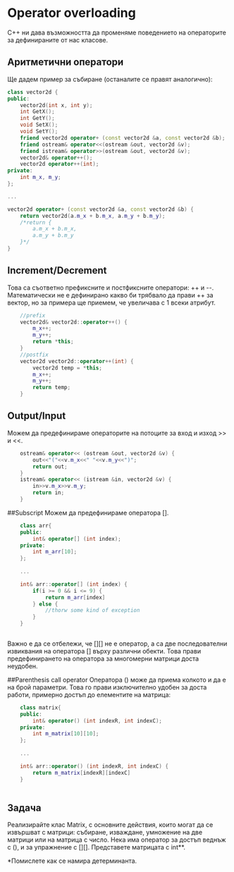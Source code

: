 # Operator overloading
C++ ни дава възможността да променяме поведението на операторите за дефинираните от нас класове.

## Аритметични оператори
Ще дадем пример за събиране (останалите се правят аналогично):

```c++
class vector2d {
public:
	vector2d(int x, int y);
	int GetX();
	int GetY();
	void SetX();
	void SetY();
	friend vector2d operator+ (const vector2d &a, const vector2d &b);
	friend ostream& operator<<(ostream &out, vector2d &v);
	friend istream& operator>>(ostream &out, vector2d &v);
	vector2d& operator++();
	vector2d operator++(int);
private:
	int m_x, m_y;
};

...

vector2d operator+ (const vector2d &a, const vector2d &b) {
	return vector2d(a.m_x + b.m_x, a.m_y + b.m_y);
	/*return {
		a.m_x + b.m_x,
		a.m_y + b.m_y
	}*/
}

```

## Increment/Decrement
Това са съответно префиксните и постфиксните оператори: ++ и --. Математически не е дефинирано какво би трябвало да прави ++ за вектор, но за примера ще приемем, че увеличава с 1 всеки атрибут.
```c++
	//prefix
	vector2d& vector2d::operator++() {
		m_x++;
		m_y++;
		return *this;
	}
	//postfix
	vector2d vector2d::operator++(int) {
		vector2d temp = *this;
		m_x++;
		m_y++;
		return temp;
	}
```

## Output/Input
Можем да предефинираме операторите на потоците за вход и изход >> и <<.
```c++
	ostream& operator<< (ostream &out, vector2d &v) {
		out<<"("<<v.m_x<<" "<<v.m_y<<")";
		return out;
	}
	istream& operator<< (istream &in, vector2d &v) {
		in>>v.m_x>>v.m_y;
		return in;
	}
```
##Subscript
Можем да предефинираме оператора [].
```c++
	class arr{
	public:
		int& operator[] (int index);
	private:
		int m_arr[10];
	};
	
	...

	int& arr::operator[] (int index) {
		if(i >= 0 && i <= 9) {
			return m_arr[index]
		} else {
			//thorw some kind of exception
		}
	}
	
```
Важно е да се отбележи, че [][] не е оператор, а са две последователни извиквания на оператора [] върху различни обекти. Това прави предефинирането на оператора за многомерни матрици доста неудобен.

##Parenthesis call operator
Оператора () може да приема колкото и да е на брой параметри. Това го прави изключително удобен за доста работи, примерно достъп до елементите на матрица:
```c++
	class matrix{
	public:
		int& operator() (int indexR, int indexC);
	private:
		int m_matrix[10][10];
	};
	
	...

	int& arr::operator() (int indexR, int indexC) {
		return m_matrix[indexR][indexC]
	}
	
```

## Задача
Реализирайте клас Matrix, с основните действия, които могат да се извършват с матрици: събиране, изваждане, умножение на две матрици или на матрица с число. Нека има оператор за достъп веднъж с (), и за упражнение с [][]. Представете матрицата с int**.

*Помислете как се намира детерминанта.
